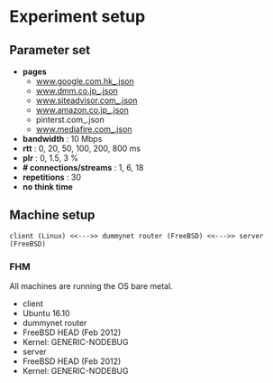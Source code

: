 # Experiment setup

## Parameter set
* **pages**
  * www.google.com.hk_.json
  * www.dmm.co.jp_.json
  * www.siteadvisor.com_.json
  * www.amazon.co.jp_.json
  * pinterst.com_.json
  * www.mediafire.com_.json
* **bandwidth** : 10 Mbps
* **rtt** : 0, 20, 50, 100, 200, 800 ms
* **plr** : 0, 1.5, 3 %
* **# connections/streams** : 1, 6, 18
* **repetitions** : 30
* **no think time**

## Machine setup
```
client (Linux) <<--->> dummynet router (FreeBSD) <<--->> server (FreeBSD)
```
### FHM
All machines are running the OS bare metal.
* client
 * Ubuntu 16.10
* dummynet router
 * FreeBSD HEAD (Feb 2012)
 * Kernel: GENERIC-NODEBUG
* server
 * FreeBSD HEAD (Feb 2012)
 * Kernel: GENERIC-NODEBUG
